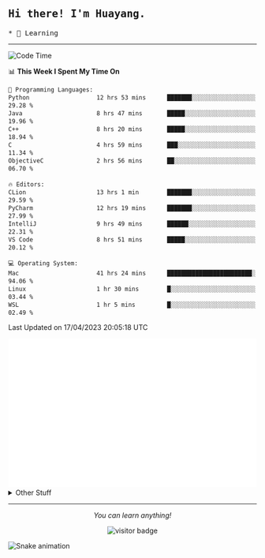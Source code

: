 <h2>
    <samp>Hi there! I'm Huayang.</samp>
</h2>
<p>
    <samp>
        * 🧐 Learning
    </samp>
</p>

<hr>

<!--START_SECTION:waka-->
![Code Time](http://img.shields.io/badge/Code%20Time-711%20hrs%2043%20mins-blue)

📊 **This Week I Spent My Time On** 

```text
💬 Programming Languages: 
Python                   12 hrs 53 mins      ███████░░░░░░░░░░░░░░░░░░   29.28 % 
Java                     8 hrs 47 mins       █████░░░░░░░░░░░░░░░░░░░░   19.96 % 
C++                      8 hrs 20 mins       █████░░░░░░░░░░░░░░░░░░░░   18.94 % 
C                        4 hrs 59 mins       ███░░░░░░░░░░░░░░░░░░░░░░   11.34 % 
ObjectiveC               2 hrs 56 mins       ██░░░░░░░░░░░░░░░░░░░░░░░   06.70 % 

🔥 Editors: 
CLion                    13 hrs 1 min        ███████░░░░░░░░░░░░░░░░░░   29.59 % 
PyCharm                  12 hrs 19 mins      ███████░░░░░░░░░░░░░░░░░░   27.99 % 
IntelliJ                 9 hrs 49 mins       ██████░░░░░░░░░░░░░░░░░░░   22.31 % 
VS Code                  8 hrs 51 mins       █████░░░░░░░░░░░░░░░░░░░░   20.12 % 

💻 Operating System: 
Mac                      41 hrs 24 mins      ████████████████████████░   94.06 % 
Linux                    1 hr 30 mins        █░░░░░░░░░░░░░░░░░░░░░░░░   03.44 % 
WSL                      1 hr 5 mins         █░░░░░░░░░░░░░░░░░░░░░░░░   02.49 % 
```


 Last Updated on 17/04/2023 20:05:18 UTC
<!--END_SECTION:waka-->

<picture>
    <img src="/github-metrics.svg" alt="github metrics" style='visibility:visible'>
</picture>

<details>
  <summary>Other Stuff</summary>
  <br />
<!--   
  <p align="left">
    <img height="180em" src="https://github-readme-streak-stats.herokuapp.com/?user=GuillaumeFalourd" />
    
  </p> -->

  * 🏆 Some GitHub statistical reports:
  
  <img width="100%" src="https://github-profile-trophy.vercel.app/?username=xmchxup&column=7">
  <p align="left">  
    <img height="180em" src="https://github-readme-stats.vercel.app/api?username=xmchxup&hide_border=true&show_icons=true&include_all_commits=true&bg_color=0,EC6C6C,FFD479,FFFC79,73FA79&theme=graywhite&locale=en" />
    <img height="180em" src="https://github-readme-stats.vercel.app/api/top-langs/?username=xmchxup&hide=css,scss,html&langs_count=8&hide_border=true&layout=compact&bg_color=0,73FA79,73FDFF,D783FF&theme=graywhite&locale=en" />
  </p>
  
  <img width="100%" src="https://github-profile-summary-cards.vercel.app/api/cards/profile-details?username=xmchxup&theme=github" />
 
</a>
</details>
<hr>
<p align="center">
    <i>You can learn anything!</i>
    <p align="center">
        <img src="https://visitor-badge.laobi.icu/badge?page_id=xmchxup" alt="visitor badge"/>       
    </p>
</p>

![Snake animation](https://github.com/XmchxUp/XmchxUp/blob/output/github-contribution-grid-snake.gif)


